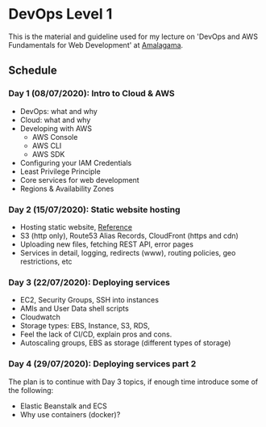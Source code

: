 # DevOps Level 1

This is the material and guideline used for my lecture on 'DevOps and AWS Fundamentals for Web Development' at [Amalagama](https://amalgama.co).

## Schedule

### Day 1 (08/07/2020): Intro to Cloud & AWS

* DevOps: what and why
* Cloud: what and why
* Developing with AWS
	* AWS Console
	* AWS CLI
	* AWS SDK
* Configuring your IAM Credentials
* Least Privilege Principle
* Core services for web development
* Regions & Availability Zones

### Day 2 (15/07/2020): Static website hosting

* Hosting static website, [Reference](https://docs.aws.amazon.com/AmazonS3/latest/dev/website-hosting-custom-domain-walkthrough.html)
* S3 (http only), Route53 Alias Records, CloudFront (https and cdn)
* Uploading new files, fetching REST API, error pages
* Services in detail, logging, redirects (www), routing policies, geo restrictions, etc

### Day 3 (22/07/2020): Deploying services

* EC2, Security Groups, SSH into instances
* AMIs and User Data shell scripts
* Cloudwatch
* Storage types: EBS, Instance, S3, RDS, 
* Feel the lack of CI/CD, explain pros and cons.
* Autoscaling groups, EBS as storage (different types of storage)

### Day 4 (29/07/2020): Deploying services part 2

The plan is to continue with Day 3 topics, if enough time introduce some of the following:

* Elastic Beanstalk and ECS
* Why use containers (docker)?
